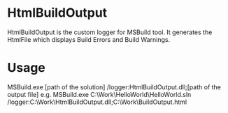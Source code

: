 HtmlBuildOutput
===============
 HtmlBuildOutput is the custom logger for MSBuild tool.
 It generates the HtmlFile which displays Build Errors and Build Warnings.
 
Usage
=====
 MSBuild.exe [path of the solution] /logger:HtmlBuildOutput.dll;[path of the output file]
 e.g. MSBuild.exe C:\Work\HelloWorld\HelloWorld.sln /logger:C:\Work\HtmlBuildOutput.dll;C:\Work\BuildOutput.html
 
 
